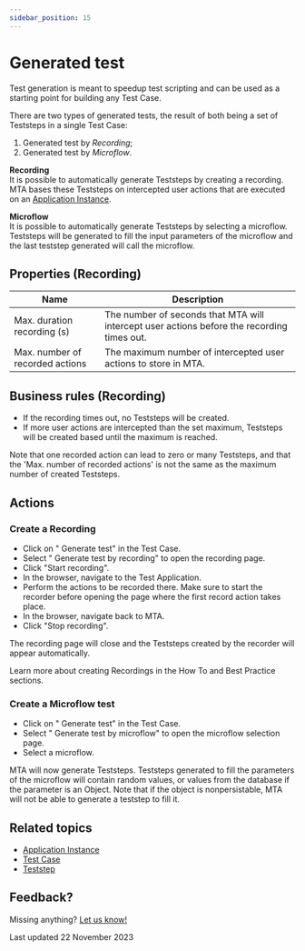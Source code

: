 ```yaml
---
sidebar_position: 15
---
```



# Generated test

Test generation is meant to speedup test scripting and can be used as a starting point for building any Test Case. 

There are two types of generated tests, the result of both being a set of Teststeps in a single Test Case:
1. Generated test by *Recording*;
2. Generated test by *Microflow*. 

**Recording**<br/>
It is possible to automatically generate Teststeps by creating a recording. MTA bases these Teststeps on intercepted user actions that are executed on an [Application Instance](application-instance). 

**Microflow**<br/>
It is possible to automatically generate Teststeps by selecting a microflow. Teststeps will be generated to fill the input parameters of the microflow and the last teststep generated will call the microflow.

## Properties (Recording)
| Name                            | Description                                                                                |
| ------------------------------- | ------------------------------------------------------------------------------------------ |
| Max. duration recording (s)     | The number of seconds that MTA will intercept user actions before the recording times out. |
| Max. number of recorded actions | The maximum number of intercepted user actions to store in MTA.                            |

## Business rules (Recording)
- If the recording times out, no Teststeps will be created. 
- If more user actions are intercepted than the set maximum, Teststeps will be created based until the maximum is reached.

Note that one recorded action can lead to zero or many Teststeps, and that the 'Max. number of recorded actions' is not the same as the maximum number of created Teststeps.

## Actions

### Create a Recording

- Click on "<i class="fas fa-wand-magic-sparkles"></i> Generate test" in the Test Case.
- Select "<i class="fas fa-wand-magic-sparkles"></i> Generate test by recording" to open the recording page.
- Click "Start recording".
- In the browser, navigate to the Test Application.
- Perform the actions to be recorded there. Make sure to start the recorder before opening the page where the first record action takes place.
- In the browser, navigate back to MTA.
- Click "Stop recording".

The recording page will close and the Teststeps created by the recorder will appear automatically. 

Learn more about creating Recordings in the How To and Best Practice sections.


### Create a Microflow test

- Click on "<i class="fas fa-wand-magic-sparkles"></i> Generate test" in the Test Case.
- Select "<i class="fas fa-wand-magic-sparkles"></i> Generate test by microflow" to open the microflow selection page.
- Select a microflow.

MTA will now generate Teststeps. Teststeps generated to fill the parameters of the microflow will contain random values, or values from the database if the parameter is an Object. Note that if the object is nonpersistable, MTA will not be able to generate a teststep to fill it.

## Related topics
- [Application Instance](application-instance)
- [Test Case](test-case)
- [Teststep](teststep)


## Feedback?
Missing anything? [Let us know!](mailto:support@menditect.com)

Last updated 22 November 2023